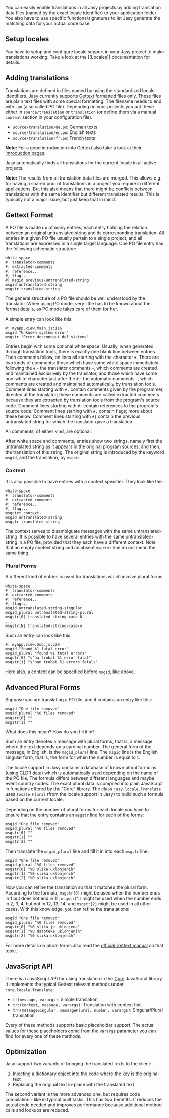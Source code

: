You can easily enable translations in all Jasy projects by adding translation data files (named by the exact locale identifier) to your application folder. You also have to use specific functions/signatures to let Jasy generate the matching data for your actual code base. 

## Setup locales

You have to setup and configure locale support in your Jasy project to make translations working. Take a look at the [[Locales]] documentation for details.

## Adding translations

Translations are defined in files named by using the standardized locale identifiers. Jasy currently supports [Gettext](http://www.gnu.org/software/gettext/) formatted files only. These files are plain text files with some special formatting. The filename needs to end with `.po` (a so called PO file). Depending on your projects you put these either in `source/translation` or `translation` (or define them via a manual `content` section in your configuration file).

- `source/translation/de.po`: German texts
- `source/translation/en.po`: English texts
- `source/translation/fr.po`: French texts

**Note:** For a good introduction into Gettext also take a look at their [introduction pages](http://www.gnu.org/software/gettext/manual/gettext.html#Introduction).

Jasy automatically finds all translations for the current locale in all active projects. 

**Note:** The results from all translation data files are merged. This allows e.g. for having a shared pool of translations in a project you require in different applications. But this also means that there might be conflicts between translations with the same identifier but different translated results. This is typically not a major issue, but just keep that in mind.

## Gettext Format

A PO file is made up of many entries, each entry holding the relation between an original untranslated string and its corresponding translation. All entries in a given PO file usually pertain to a single project, and all translations are expressed in a single target language. One PO file entry has the following schematic structure:

    white-space
    #  translator-comments
    #. extracted-comments
    #: reference...
    #, flag...
    #| msgid previous-untranslated-string
    msgid untranslated-string
    msgstr translated-string

The general structure of a PO file should be well understood by the translator. When using PO mode, very little has to be known about the format details, as PO mode takes care of them for her.

A simple entry can look like this:

    #: myapp.view.Main.js:116
    msgid "Unknown system error"
    msgstr "Error desconegut del sistema"

Entries begin with some optional white space. Usually, when generated through translation tools, there is exactly one blank line between entries. Then comments follow, on lines all starting with the character `#`. There are two kinds of comments: those which have some white space immediately following the `#` - the translator comments -, which comments are created and maintained exclusively by the translator, and those which have some non-white character just after the `#` - the automatic comments -, which comments are created and maintained automatically by translation tools. Comment lines starting with `#.` contain comments given by the programmer, directed at the translator; these comments are called extracted comments because they are extracted by translation tools from the program's source code. Comment lines starting with `#:` contain references to the program's source code. Comment lines starting with `#,` contain flags; more about these below. Comment lines starting with `#|` contain the previous untranslated string for which the translator gave a translation.

All comments, of either kind, are optional.

After white space and comments, entries show two strings, namely first the untranslated string as it appears in the original program sources, and then, the translation of this string. The original string is introduced by the keyword `msgid`, and the translation, by `msgstr`.

### Context

It is also possible to have entries with a context specifier. They look like this:

    white-space
    #  translator-comments
    #. extracted-comments
    #: reference...
    #, flag...
    msgctxt context
    msgid untranslated-string
    msgstr translated-string

The context serves to disambiguate messages with the same untranslated-string. It is possible to have several entries with the same untranslated-string in a PO file, provided that they each have a different context. Note that an empty context string and an absent `msgctxt` line do not mean the same thing.

### Plural Forms

A different kind of entries is used for translations which involve plural forms.

    white-space
    #  translator-comments
    #. extracted-comments
    #: reference...
    #, flag...
    msgid untranslated-string-singular
    msgid_plural untranslated-string-plural
    msgstr[0] translated-string-case-0
    ...
    msgstr[N] translated-string-case-n

Such an entry can look like this:

    #: myapp.view.Sub.js:320
    msgid "found %1 fatal error"
    msgid_plural "found %1 fatal errors"
    msgstr[0] "s'ha trobat %1 error fatal"
    msgstr[1] "s'han trobat %1 errors fatals"

Here also, a context can be specified before `msgid`, like above.


## Advanced Plural Forms

Suppose you are translating a PO file, and it contains an entry like this:

    msgid "One file removed"
    msgid_plural "%0 files removed"
    msgstr[0] ""
    msgstr[1] ""

What does this mean? How do you fill it in?

Such an entry denotes a message with plural forms, that is, a message where the text depends on a cardinal number. The general form of the message, in English, is the `msgid_plural` line. The `msgid` line is the English singular form, that is, the form for when the number is equal to `1`. 

The locale support in Jasy contains a database of known plural formulas (using CLDR data) which is automatically used depending on the name of the PO file. The formula differs between different languages and maybe event country codes. The exact plural data is compiled into plain JavaScript in functions offered by the "Core" library. The class `jasy.locale.Translate` uses `locale.Plural` (from the locale support in Jasy) to build such a formula based on the current locale.

Depending on the number of plural forms for each locale you have to ensure that the entry contains an `msgstr` line for each of the forms:

    msgid "One file removed"
    msgid_plural "%0 files removed"
    msgstr[0] ""
    msgstr[1] ""
    msgstr[2] ""

Then translate the `msgid_plural` line and fill it in into each `msgstr` line:

    msgid "One file removed"
    msgid_plural "%0 files removed"
    msgstr[0] "%0 slika uklonjenih"
    msgstr[1] "%0 slika uklonjenih"
    msgstr[2] "%0 slika uklonjenih"

Now you can refine the translation so that it matches the plural form. According to the formula, `msgstr[0]` might be used when the number ends in 1 but does not end in 11; `msgstr[1]` might be used when the number ends in 2, 3, 4, but not in 12, 13, 14; and `msgstr[2]` might be used in all other cases. With this knowledge, you can refine the translations:

    msgid "One file removed"
    msgid_plural "%0 files removed"
    msgstr[0] "%0 slika je uklonjena"
    msgstr[1] "%0 datoteke uklonjenih"
    msgstr[2] "%0 slika uklonjenih"

For more details on plural forms also read the [official Gettext manual](http://www.gnu.org/software/gettext/manual/gettext.html#Plural-forms) on that topic.


## JavaScript API

There is a JavaScript API for using translation in the [Core](http://github.com/zynga/core) JavaScript library. It implements the typical Gettext relevant methods under `core.locale.Translate`: 

- `tr(message, varargs)`: Simple translation
- `trc(context, message, varargs)`: Translation with context hint
- `trn(messageSingular, messagePlural, number, varargs)`: Singular/Plural translation

Every of these methods supports basic placeholder support. The actual values for these placeholders come from the `varargs` parameter you can find for every one of these methods. 



## Optimization

Jasy support two variants of bringing the translated texts to the client:

1. Injecting a dictionary object into the code where the key is the original text
2. Replacing the original text in-place with the translated text

The second variant is the more advanced one, but requires code compilation - like in typical built tasks. This has two benefits: It reduces the actual code needed and improves performance because additional method calls and lookups are reduced.
